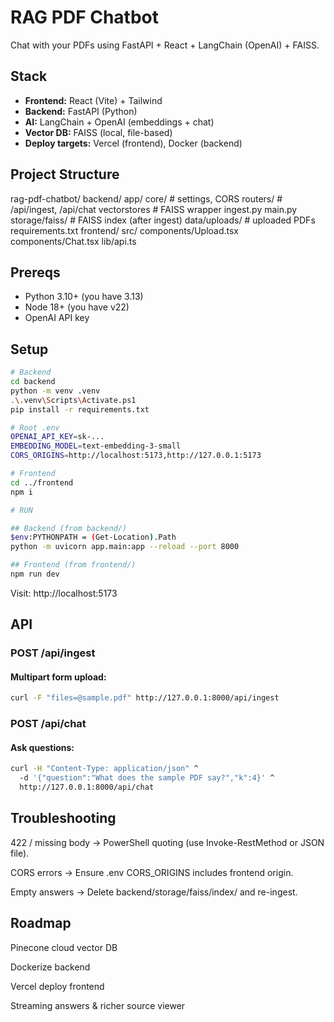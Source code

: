 # RAG PDF Chatbot

Chat with your PDFs using FastAPI + React + LangChain (OpenAI) + FAISS.

## Stack
- **Frontend:** React (Vite) + Tailwind
- **Backend:** FastAPI (Python)
- **AI:** LangChain + OpenAI (embeddings + chat)
- **Vector DB:** FAISS (local, file-based)
- **Deploy targets:** Vercel (frontend), Docker (backend)

## Project Structure
rag-pdf-chatbot/
  backend/
    app/
      core/        # settings, CORS
      routers/     # /api/ingest, /api/chat
      vectorstores # FAISS wrapper
    ingest.py
    main.py
    storage/faiss/   # FAISS index (after ingest)
    data/uploads/    # uploaded PDFs
    requirements.txt
  frontend/
    src/
      components/Upload.tsx
      components/Chat.tsx
      lib/api.ts

## Prereqs
- Python 3.10+ (you have 3.13)
- Node 18+ (you have v22)
- OpenAI API key

## Setup
```bash
# Backend
cd backend
python -m venv .venv
.\.venv\Scripts\Activate.ps1
pip install -r requirements.txt

# Root .env
OPENAI_API_KEY=sk-...
EMBEDDING_MODEL=text-embedding-3-small
CORS_ORIGINS=http://localhost:5173,http://127.0.0.1:5173

# Frontend
cd ../frontend
npm i

# RUN

## Backend (from backend/)
$env:PYTHONPATH = (Get-Location).Path
python -m uvicorn app.main:app --reload --port 8000

## Frontend (from frontend/)
npm run dev

```
Visit: http://localhost:5173

## API

### POST /api/ingest

#### Multipart form upload:
```bash
curl -F "files=@sample.pdf" http://127.0.0.1:8000/api/ingest
```

### POST /api/chat

#### Ask questions:
```bash
curl -H "Content-Type: application/json" ^
  -d '{"question":"What does the sample PDF say?","k":4}' ^
  http://127.0.0.1:8000/api/chat
```
## Troubleshooting

422 / missing body → PowerShell quoting (use Invoke-RestMethod or JSON file).

CORS errors → Ensure .env CORS_ORIGINS includes frontend origin.

Empty answers → Delete backend/storage/faiss/index/ and re-ingest.

## Roadmap

Pinecone cloud vector DB

Dockerize backend

Vercel deploy frontend

Streaming answers & richer source viewer
